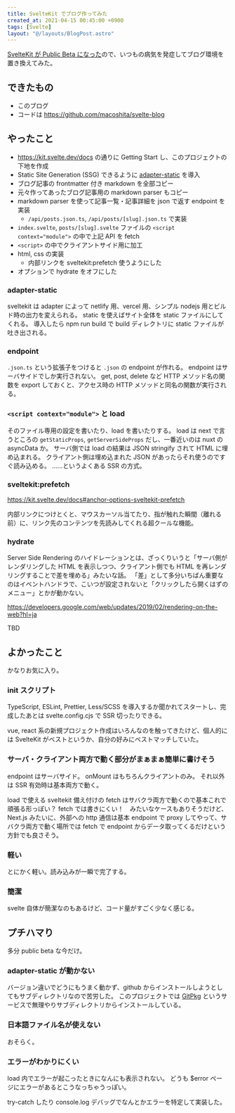 ```yaml
---
title: SvelteKit でブログ作ってみた
created_at: 2021-04-15 00:45:00 +0900
tags: [Svelte]
layout: "@/layouts/BlogPost.astro"
---
```


[SvelteKit が Public Beta になった](https://svelte.dev/blog/sveltekit-beta)ので、いつもの病気を発症してブログ環境を置き換えてみた。

## できたもの

- このブログ
- コードは https://github.com/macoshita/svelte-blog

## やったこと

- https://kit.svelte.dev/docs の通りに Getting Start し、このプロジェクトの下地を作成
- Static Site Generation (SSG) できるように [adapter-static](https://github.com/sveltejs/kit/tree/master/packages/adapter-static) を導入
- ブログ記事の frontmatter 付き markdown を全部コピー
- 元々作ってあったブログ記事用の markdown parser もコピー
- markdown parser を使って記事一覧・記事詳細を json で返す endpoint を実装
  - `/api/posts.json.ts`, `/api/posts/[slug].json.ts` で実装
- `index.svelte`, `posts/[slug].svelte` ファイルの `<script context="module">` の中で上記 API を fetch
- `<script>` の中でクライアントサイド用に加工
- html, css の実装
  - 内部リンクを sveltekit:prefetch 使うようにした
- オプションで hydrate をオフにした

### adapter-static

sveltekit は adapter によって netlify 用、vercel 用、シンプル nodejs 用とビルド時の出力を変えられる。
static を使えばサイト全体を static ファイルにしてくれる。
導入したら npm run build で build ディレクトリに static ファイルが吐き出される。

### endpoint

`.json.ts` という拡張子をつけると `.json` の endpoint が作れる。
endpoint はサーバサイドでしか実行されない。
get, post, delete など HTTP メソッド名の関数を export しておくと、アクセス時の HTTP メソッドと同名の関数が実行される。

### `<script context="module">` と load

そのファイル専用の設定を書いたり、load を書いたりする。
load は next で言うところの `getStaticProps`, `getServerSideProps` だし、一番近いのは nuxt の asyncData か。
サーバ側では load の結果は JSON stringify されて HTML に埋め込まれる。
クライアント側は埋め込まれた JSON があったらそれ使うのですぐ読み込める。
……というよくある SSR の方式。

### sveltekit:prefetch

https://kit.svelte.dev/docs#anchor-options-sveltekit-prefetch

内部リンクにつけとくと、マウスカーソル当てたり、指が触れた瞬間（離れる前）に、リンク先のコンテンツを先読みしてくれる超クールな機能。

### hydrate

Server Side Rendering のハイドレーションとは、ざっくりいうと「サーバ側がレンダリングした HTML を表示しつつ、クライアント側でも HTML を再レンダリングすることで差を埋める」みたいな話。
「差」として多分いちばん重要なのはイベントハンドラで、こいつが設定されないと「クリックしたら開くはずのメニュー」とかが動かない。

https://developers.google.com/web/updates/2019/02/rendering-on-the-web?hl=ja

TBD

## よかったこと

かなりお気に入り。

### init スクリプト

TypeScript, ESLint, Prettier, Less/SCSS を導入するか聞かれてスタートし、完成したあとは svelte.config.cjs で SSR 切ったりできる。

vue, react 系の新規プロジェクト作成はいろんなのを触ってきたけど、個人的には SvelteKit がベストというか、自分の好みにベストマッチしていた。

### サーバ・クライアント両方で動く部分がまぁまぁ簡単に書けそう

endpoint はサーバサイド。
onMount はもちろんクライアントのみ。
それ以外は SSR 有効時は基本両方で動く。

load で使える sveltekit 備え付けの fetch はサバクラ両方で動くので基本これで頑張る形っぽい？
fetch では書きにくい！　みたいなケースもありそうだけど、Next.js みたいに、外部への http 通信は基本 endpoint で proxy してやって、サバクラ両方で動く場所では fetch で endpoint からデータ取ってくるだけという方針でも良さそう。

### 軽い

とにかく軽い。読み込みが一瞬で完了する。

### 簡潔

svelte 自体が簡潔なのもあるけど、コード量がすごく少なく感じる。

## プチハマり

多分 public beta な今だけ。

### adapter-static が動かない

バージョン違いでどうにもうまく動かず、github からインストールしようとしてもサブディレクトリなので苦労した。
このプロジェクトでは [GitPkg](https://gitpkg.vercel.app/) というサービスで無理やりサブディレクトリからインストールしている。

### 日本語ファイル名が使えない

おそらく。

### エラーがわかりにくい

load 内でエラーが起こったときになんにも表示されない。
どうも $error ページにエラーがあるとこうなっちゃうっぽい。

try-catch したり console.log デバッグでなんとかエラーを特定して実装した。
